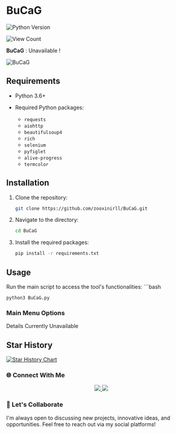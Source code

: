 # BuCaG 

![Python Version](https://img.shields.io/pypi/pyversions/your-package?label=Python%20Version)

![View Count](https://visitor-badge.laobi.icu/badge?page_id=zooxinirll.BuCaG)


**BuCaG** : Unavailable !

![BuCaG](https://github.com/user-attachments/assets/9af2f170-b03e-4e0b-b6a1-2a9b43bf5a73)

## Requirements

- Python 3.6+
- Required Python packages:

  - `requests`
  - `aiohttp`
  - `beautifulsoup4`
  - `rich`
  - `selenium`
  - `pyfiglet`
  - `alive-progress`
  - `termcolor`

## Installation

1. Clone the repository:
    ```bash
    git clone https://github.com/zooxinirll/BuCaG.git
    ```
2. Navigate to the directory:
    ```bash
    cd BuCaG 
    ```
3. Install the required packages:
    ```bash
    pip install -r requirements.txt
    ```

## Usage

Run the main script to access the tool's functionalities:
    ```bash
    
    python3 BuCaG.py
    

### Main Menu Options

Details Currently Unavailable 


## Star History

[![Star History Chart](https://api.star-history.com/svg?repos=zooxinirll/BuCaG&type=Date)](https://star-history.com/#username/repository)

### 🌐 Connect With Me
<p align="center"> <a href="https://github.com/zooxinirll" target="_blank"> <img src="https://img.shields.io/badge/GitHub-000?style=for-the-badge&logo=github&logoColor=white" /> </a> <a href="https://www.instagram.com/h3r.10c4lh0st.07?igsh=MTRqcGNsdmN3a2FyaA==" target="_blank"> <img src="https://img.shields.io/badge/Instagram-E4405F?style=for-the-badge&logo=instagram&logoColor=white" /> </a></p>

### 🧠 Let's Collaborate
I'm always open to discussing new projects, innovative ideas, and opportunities. Feel free to reach out via my social platforms!

